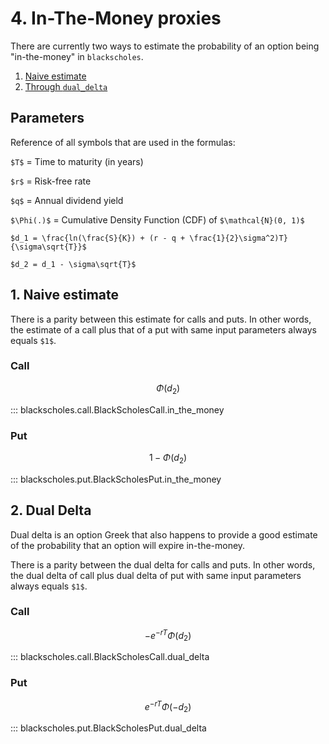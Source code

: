 # 4. In-The-Money proxies

<script src="//yihui.org/js/math-code.js" defer></script>
<!-- Just one possible MathJax CDN below. You may use others. -->
<script defer
  src="//mathjax.rstudio.com/latest/MathJax.js?config=TeX-MML-AM_CHTML">
</script>

There are currently two ways to 
estimate the probability of an option being
"in-the-money" in `blackscholes`.

1. [Naive estimate](#itm)
2. [Through `dual_delta`](#dual-delta)

## Parameters

Reference of all symbols that are used in the formulas:

`$T$` = Time to maturity (in years)

`$r$` = Risk-free rate

`$q$` = Annual dividend yield

`$\Phi(.)$` = Cumulative Density Function (CDF) of  `$\mathcal{N}(0, 1)$`

`$d_1 = \frac{ln(\frac{S}{K}) + (r - q + \frac{1}{2}\sigma^2)T}{\sigma\sqrt{T}}$`

`$d_2 = d_1 - \sigma\sqrt{T}$`



## 1. Naive estimate <a name="itm"></a>

There is a parity between this estimate for calls and puts. 
In other words, the estimate of a call plus that of a put with same input parameters always equals `$1$`.

### Call

$$\Phi(d_2)$$

::: blackscholes.call.BlackScholesCall.in_the_money


### Put

$$1 - \Phi(d_2)$$

::: blackscholes.put.BlackScholesPut.in_the_money

## 2. Dual Delta <a name="dual-delta"></a>

Dual delta is an option Greek that also happens to provide a good estimate of the probability
that an option will expire in-the-money. 

There is a parity between the dual delta for calls and puts. 
In other words, the dual delta of call plus dual delta of put with same input parameters always equals `$1$`.

### Call

$$-e^{-rT}\Phi(d_2)$$

::: blackscholes.call.BlackScholesCall.dual_delta


### Put

$$e^{-rT}\Phi(-d_2)$$

::: blackscholes.put.BlackScholesPut.dual_delta
